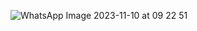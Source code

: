 ![WhatsApp Image 2023-11-10 at 09 22 51](https://github.com/Adit2205/Aplikasi-Pengaduanku/assets/150405854/dfc580ca-e496-4fe8-a8aa-421e7545bfe2)
